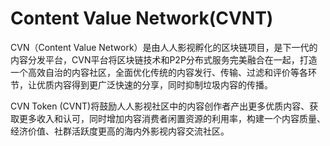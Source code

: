 # Content Value Network(CVNT)

CVN（Content Value Network）是由人人影视孵化的区块链项目，是下一代的内容分发平台，CVN平台将区块链技术和P2P分布式服务完美融合在一起，打造一个高效自治的内容社区，全面优化传统的内容发行、传输、过滤和评价等各环节，让优质内容得到更广泛快速的分享，同时抑制垃圾内容的传播。

CVN Token (CVNT)将鼓励人人影视社区中的内容创作者产出更多优质内容、获取更多收入和认可，同时增加内容消费者闲置资源的利用率，构建一个内容质量、经济价值、社群活跃度更高的海内外影视内容交流社区。
